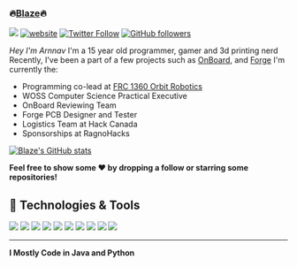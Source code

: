 ### 🔥[Blaze][website]🔥

![](https://komarev.com/ghpvc/?username=blazecoding2009&label=Views&color=lightgrey)
[![website](https://img.shields.io/badge/Website-9B9B9B.svg?&style=flat-square&logo=Google-Chrome&logoColor=white&link=https://blazecoding.xyz)](https://blazecoding.xyz)
[![Twitter Follow](https://img.shields.io/twitter/follow/cblaze1111?label=Follow)](https://twitter.com/intent/follow?screen_name=blaze3dp)
[![GitHub followers](https://img.shields.io/github/followers/blazecoding2009?label=Follow&style=social)](https://github.com/blazecoding2009)

*Hey I'm Arnnav*
I'm a 15 year old programmer, gamer and 3d printing nerd
Recently, I've been a part of a few projects such as [OnBoard](https://github.com/hackclub/OnBoard/), and [Forge](https://github.com/EmperorNumerius/Forge)
I'm currently the:
- Programming co-lead at [FRC 1360 Orbit Robotics](https://1360.ca)
- WOSS Computer Science Practical Executive
- OnBoard Reviewing Team
- Forge PCB Designer and Tester
- Logistics Team at Hack Canada
- Sponsorships at RagnoHacks

[![Blaze's GitHub stats](https://github-readme-stats.vercel.app/api?username=blazecoding2009&show_icons=true&theme=transparent)](https://github.com/anuraghazra/github-readme-stats)

<b>Feel free to show some ❤️ by dropping a follow or starring some repositories!</b>

## 🔧 Technologies & Tools

![](https://img.shields.io/badge/OS-Ubuntu-informational?style=flat&logo=ubuntu&logoColor=white&color=9B9B9B)
![](https://img.shields.io/badge/Editor-VS_Code-informational?style=flat&logo=vscode&logoColor=white&color=9B9B9B)
![](https://img.shields.io/badge/Code-JavaScript-informational?style=flat&logo=javascript&logoColor=white&color=9B9B9B)
![](https://img.shields.io/badge/Code-Node.JS-nformational?style=flat&logo=nodedotjs&logoColor=white&color=9B9B9B)
![](https://img.shields.io/badge/Code-Python-informational?style=flat&logo=python&logoColor=white&color=9B9B9B)
![](https://img.shields.io/badge/Code-HTML%20&%20CSS-informational?style=flat&logo=HTML5&logoColor=white&color=9B9B9B)
![](https://img.shields.io/badge/Tools-MySQL-informational?style=flat&logo=mysql&logoColor=white&color=9B9B9B)
![](https://img.shields.io/badge/Tools-NPM-informational?style=flat&logo=npm&logoColor=white&color=9B9B9B)
![](https://img.shields.io/badge/Tools-Spotify-informational?style=flat&logo=spotify&logoColor=white&color=9B9B9B)
![](https://img.shields.io/badge/Tools-GitHub-informational?style=flat&logo=github&logoColor=white&color=9B9B9B)

----

**I Mostly Code in Java and Python**

[website]: https://blazecoding.xyz
[twitter]: https://twitter.com/blaze3dp

